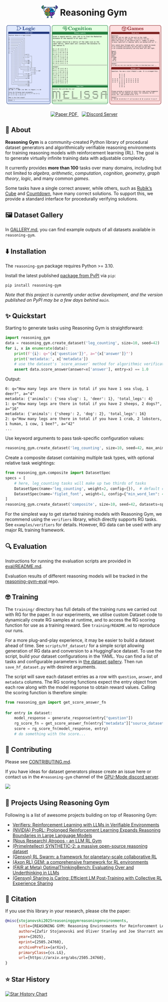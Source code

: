 <p align="center">
     <!-- title -->
        <h1 align="center"><img src="https://github.com/open-thought/reasoning-gym/raw/main/assets/icon.png" alt="Reasoning Gym Logo" style="vertical-align: bottom;" width="54px" height="40px"> Reasoning Gym</h1>
        <!-- teaser -->
        <p align="center">
            <img src="https://github.com/open-thought/reasoning-gym/raw/main/assets/examples.png" width="800px">
        </p>
        <!-- badges -->
        <p align="center">
            <a href="https://arxiv.org/abs/2505.24760" target="_blank" style="margin-right: 10px;">
                <img src="https://img.shields.io/badge/arXiv-2505.24760-b31b1b.svg?style=for-the-badge" alt="Paper PDF">
            </a>
            <a href="https://discord.gg/gpumode" target="_blank">
                <img src="https://dcbadge.limes.pink/api/server/gpumode?style=for-the-badge" alt="Discord Server">
            </a>
        </p>
</p>

## 🧠 About

**Reasoning Gym** is a community-created Python library of procedural dataset generators and algorithmically verifiable reasoning environments for training reasoning models with reinforcement learning (RL). The goal is to generate virtually infinite training data with adjustable complexity.

It currently provides **more than 100** tasks over many domains, including but not limited to _algebra_, _arithmetic_, _computation_, _cognition_, _geometry_, _graph theory_, _logic_, and many common _games_.

Some tasks have a single correct answer, while others, such as [Rubik‘s Cube](https://en.wikipedia.org/wiki/Rubik%27s_Cube) and [Countdown](<https://en.wikipedia.org/wiki/Countdown_(game_show)#Numbers_Round>), have many correct solutions. To support this, we provide a standard interface for procedurally verifying solutions.

## 🖼️ Dataset Gallery

In [GALLERY.md](https://github.com/open-thought/reasoning-gym/blob/main/GALLERY.md), you can find example outputs of all datasets available in `reasoning-gym`.

## ⬇️ Installation

The `reasoning-gym` package requires Python >= 3.10.

Install the latest published [package from PyPI](https://pypi.org/project/reasoning-gym/) via `pip`:

```
pip install reasoning-gym
```

_Note that this project is currently under active development, and the version published on PyPI may be a few days behind `main`._

## ✨ Quickstart

Starting to generate tasks using Reasoning Gym is straightforward:

```python
import reasoning_gym
data = reasoning_gym.create_dataset('leg_counting', size=10, seed=42)
for i, x in enumerate(data):
    print(f'{i}: q="{x['question']}", a="{x['answer']}"')
    print('metadata:', x['metadata'])
    # use the dataset's `score_answer` method for algorithmic verification
    assert data.score_answer(answer=x['answer'], entry=x) == 1.0
```

Output:

```
0: q="How many legs are there in total if you have 1 sea slug, 1 deer?", a="4"
metadata: {'animals': {'sea slug': 1, 'deer': 1}, 'total_legs': 4}
1: q="How many legs are there in total if you have 2 sheeps, 2 dogs?", a="16"
metadata: {'animals': {'sheep': 2, 'dog': 2}, 'total_legs': 16}
2: q="How many legs are there in total if you have 1 crab, 2 lobsters, 1 human, 1 cow, 1 bee?", a="42"
...
```

Use keyword arguments to pass task-specific configuration values:

```python
reasoning_gym.create_dataset('leg_counting', size=10, seed=42, max_animals=20)
```

Create a composite dataset containing multiple task types, with optional relative task weightings:

```python
from reasoning_gym.composite import DatasetSpec
specs = [
    # here, leg_counting tasks will make up two thirds of tasks
    DatasetSpec(name='leg_counting', weight=2, config={}),  # default config
    DatasetSpec(name='figlet_font', weight=1, config={"min_word_len": 4, "max_word_len": 6}),  # specify config
]
reasoning_gym.create_dataset('composite', size=10, seed=42, datasets=specs)
```

For the simplest way to get started training models with Reasoning Gym, we recommend using the `verifiers` library, which directly supports RG tasks. See `examples/verifiers` for details. However, RG data can be used with any major RL training framework.

## 🔍 Evaluation

Instructions for running the evaluation scripts are provided in [eval/README.md](https://github.com/open-thought/reasoning-gym/blob/main/eval/README.md).

Evaluation results of different reasoning models will be tracked in the [reasoning-gym-eval](https://github.com/open-thought/reasoning-gym-eval) repo.

## 🤓 Training

The `training/` directory has full details of the training runs we carried out with RG for the paper. In our experiments, we utilise custom Dataset code to dynamically create RG samples at runtime, and to access the RG scoring function for use as a training reward. See `training/README.md` to reproduce our runs.

For a more plug-and-play experience, it may be easier to build a dataset ahead of time. See `scripts/hf_dataset/` for a simple script allowing generation of RG data and conversion to a HuggingFace dataset. To use the script, build your dataset configurations in the YAML. You can find a list of tasks and configurable parameters in [the dataset gallery](GALLERY.md). Then run `save_hf_dataset.py` with desired arguments.

The script will save each dataset entries as a row with `question`, `answer`, and `metadata` columns. The RG scoring functions expect the entry object from each row along with the model response to obtain reward values. Calling the scoring function is therefore simple:

```python
from reasoning_gym import get_score_answer_fn

for entry in dataset:
    model_response = generate_response(entry["question"])
    rg_score_fn = get_score_answer_fn(entry["metadata"]["source_dataset"])
    score = rg_score_fn(model_response, entry)
    # do something with the score...
```

## 👷 Contributing

Please see [CONTRIBUTING.md](CONTRIBUTING.md).

If you have ideas for dataset generators please create an issue here or contact us in the `#reasoning-gym` channel of the [GPU-Mode discord server](https://discord.gg/gpumode).

[![](https://dcbadge.limes.pink/api/server/gpumode?style=flat)](https://discord.gg/gpumode)


## 🚀 Projects Using Reasoning Gym

Following is a list of awesome projects building on top of Reasoning Gym:
- [Verifiers: Reinforcement Learning with LLMs in Verifiable Environments](https://github.com/willccbb/verifiers)
- [(NVIDIA) ProRL: Prolonged Reinforcement Learning Expands Reasoning Boundaries in Large Language Models](https://arxiv.org/abs/2505.24864)
- [(Nous Research) Atropos - an LLM RL Gym](https://github.com/NousResearch/atropos)
- [(PrimeIntellect) SYNTHETIC-2: a massive open-source reasoning dataset](https://www.primeintellect.ai/blog/synthetic-2)
- [(Gensyn) RL Swarm: a framework for planetary-scale collaborative RL](https://x.com/gensynai/status/1937917790922649669)
- [(Axon RL) GEM: a comprehensive framework for RL environments](https://github.com/axon-rl/gem)
- [(FAIR at Meta) OptimalThinkingBench: Evaluating Over and Underthinking in LLMs](https://github.com/facebookresearch/RAM/tree/main/projects/otb)
- [(Gensyn) Sharing is Caring: Efficient LM Post-Training with Collective RL Experience Sharing](https://arxiv.org/abs/2509.08721v1)

## 📝 Citation

If you use this library in your research, please cite the paper:

```bibtex
@misc{stojanovski2025reasoninggymreasoningenvironments,
      title={REASONING GYM: Reasoning Environments for Reinforcement Learning with Verifiable Rewards},
      author={Zafir Stojanovski and Oliver Stanley and Joe Sharratt and Richard Jones and Abdulhakeem Adefioye and Jean Kaddour and Andreas Köpf},
      year={2025},
      eprint={2505.24760},
      archivePrefix={arXiv},
      primaryClass={cs.LG},
      url={https://arxiv.org/abs/2505.24760},
}
```

## ⭐️ Star History

[![Star History Chart](https://api.star-history.com/svg?repos=open-thought/reasoning-gym&type=Date)](https://www.star-history.com/#open-thought/reasoning-gym&Date)
